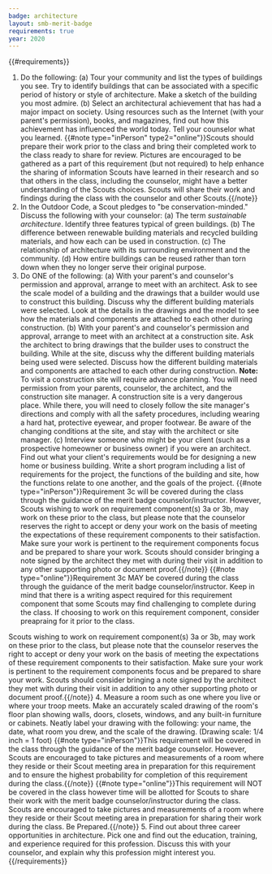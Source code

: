 ```yaml
---
badge: architecture
layout: smb-merit-badge
requirements: true
year: 2020
---
```


{{#requirements}}
1. Do the following:
    (a) Tour your community and list the types of buildings you see. Try to identify buildings that can be associated with a specific period of history or style of architecture. Make a sketch of the building you most admire.
    (b) Select an architectural achievement that has had a major impact on society. Using resources such as the Internet (with your parent's permission), books, and magazines, find out how this achievement has influenced the world today. Tell your counselor what you learned.
{{#note type="inPerson" type2="online"}}Scouts should prepare their work prior to the class and bring their completed work to the class ready to share for review.  Pictures are encouraged to be gathered as a part of this requirement (but not required) to help enhance the sharing of information Scouts have learned in their research and so that others in the class, including the counselor, might have a better understanding of the Scouts choices. Scouts will share their work and findings during the class with the counselor and other Scouts.{{/note}}
2. In the Outdoor Code, a Scout pledges to "be conservation-minded." Discuss the following with your counselor:
    (a) The term *sustainable architecture*. Identify three features typical of green buildings.
    (b) The difference between renewable building materials and recycled building materials, and how each can be used in construction.
    (c) The relationship of architecture with its surrounding environment and the community.
    (d) How entire buildings can be reused rather than torn down when they no longer serve their original purpose.
3. Do ONE of the following:
    (a) With your parent's and counselor's permission and approval, arrange to meet with an architect. Ask to see the scale model of a building and the drawings that a builder would use to construct this building. Discuss why the different building materials were selected. Look at the details in the drawings and the model to see how the materials and components are attached to each other during construction.
    (b) With your parent's and counselor's permission and approval, arrange to meet with an architect at a construction site. Ask the architect to bring drawings that the builder uses to construct the building. While at the site, discuss why the different building materials being used were selected. Discuss how the different building materials and components are attached to each other during construction.
        **Note:** To visit a construction site will require advance planning. You will need permission from your parents, counselor, the architect, and the construction site manager. A construction site is a very dangerous place. While there, you will need to closely follow the site manager's directions and comply with all the safety procedures, including wearing a hard hat, protective eyewear, and proper footwear. Be aware of the changing conditions at the site, and stay with the architect or site manager.
    (c) Interview someone who might be your client (such as a prospective homeowner or business owner) if you were an architect. Find out what your client's requirements would be for designing a new home or business building. Write a short program including a list of requirements for the project, the functions of the building and site, how the functions relate to one another, and the goals of the project. {{#note type="inPerson"}}Requirement 3c will be covered during the class through the guidance of the merit badge counselor/instructor. However, Scouts wishing to work on requirement component(s) 3a or 3b, may work on these prior to the class, but please note that the counselor reserves the right to accept or deny your work on the basis of meeting the expectations of these requirement components to their satisfaction. Make sure your work is pertinent to the requirement components focus and be prepared to share your work.  Scouts should consider bringing a note signed by the architect they met with during their visit in addition to any other supporting photo or document proof.{{/note}} {{#note type="online"}}Requirement 3c MAY be covered during the class through the guidance of the merit badge counselor/instructor.  Keep in mind that there is a writing aspect required for this requirement component that some Scouts may find challenging to complete during the class. If choosing to work on this requirement component, consider preapraing for it prior to the class.

Scouts wishing to work on requirement component(s) 3a or 3b, may work on these prior to the class, but please note that the counselor reserves the right to accept or deny your work on the basis of meeting the expectations of these requirement components to their satisfaction. Make sure your work is pertinent to the requirement components focus and be prepared to share your work.  Scouts should consider bringing a note signed by the architect they met with during their visit in addition to any other supporting photo or document proof.{{/note}}
4. Measure a room such as one where you live or where your troop meets. Make an accurately scaled drawing of the room's floor plan showing walls, doors, closets, windows, and any built-in furniture or cabinets. Neatly label your drawing with the following: your name, the date, what room you drew, and the scale of the drawing. (Drawing scale: 1/4 inch = 1 foot) {{#note type="inPerson"}}This requirement will be covered in the class through the guidance of the merit badge counselor. However, Scouts are encouraged to take pictures and measurements of a room where they reside or their Scout meeting area in preparation for this requirement and to ensure the highest probability for completion of this requirement during the class.{{/note}} {{#note type="online"}}This requirement will NOT be covered in the class however time will be allotted for Scouts to share their work with the merit badge counselor/instructor during the class. Scouts are encouraged to take pictures and measurements of a room where they reside or their Scout meeting area in preparation for sharing their work during the class. Be Prepared.{{/note}}
5. Find out about three career opportunities in architecture. Pick one and find out the education, training, and experience required for this profession. Discuss this with your counselor, and explain why this profession might interest you.
{{/requirements}}
